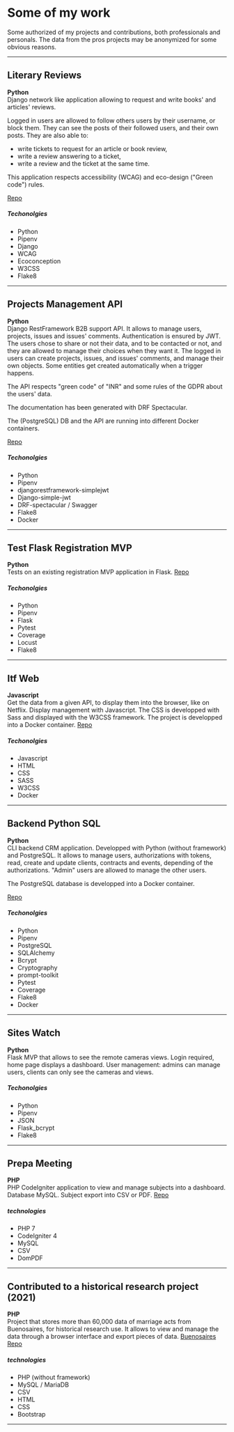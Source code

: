 
# Some of my work 

Some authorized of my projects and contributions, both professionals and personals. The data from the pros projects may be anonymized for some obvious reasons. 

---- 
## Literary Reviews 
**Python**     
Django network like application allowing to request and write books' and articles' reviews. 

Logged in users are allowed to follow others users by their username, or block them. They can see the posts of their followed users, and their own posts. 
They are also able to:
- write tickets to request for an article or book review, 
- write a review answering to a ticket, 
- write a review and the ticket at the same time.

This application respects accessibility (WCAG) and eco-design ("Green code") rules. 

[Repo](https://github.com/morganprieur/Literary_reviews/tree/main) 


##### Techonolgies 
* Python 
* Pipenv 
* Django 
* WCAG 
* Ecoconception 
* W3CSS 
* Flake8 

---- 
## Projects Management API 
**Python**     
Django RestFramework B2B support API. 
It allows to manage users, projects, issues and issues' comments. Authentication is ensured by JWT. The users chose to share or not their data, and to be contacted or not, and they are allowed to manage their choices when they want it. 
The logged in users can create projects, issues, and issues' comments, and manage their own objects. Some entities get created automatically when a trigger happens. 

The API respects "green code" of "INR" and some rules of the GDPR about the users' data. 

The documentation has been generated with DRF Spectacular. 

The (PostgreSQL) DB and the API are running into different Docker containers. 

[Repo](https://github.com/morganprieur/Projects_management_API) 

##### Techonolgies 
* Python 
* Pipenv 
* djangorestframework-simplejwt 
* Django-simple-jwt 
* DRF-spectacular / Swagger 
* Flake8 
* Docker 

---- 
## Test Flask Registration MVP 
**Python**     
Tests on an existing registration MVP application in Flask. 
[Repo](https://github.com/morganprieur/Tests_flask) 

##### Techonolgies 
* Python 
* Pipenv 
* Flask 
* Pytest
* Coverage 
* Locust 
* Flake8 

---- 

## Itf Web 
**Javascript**     
Get the data from a given API, to display them into the browser, like on Netflix. 
Display management with Javascript. The CSS is developped with Sass and displayed with the W3CSS framework. 
The project is developped into a Docker container. 
[Repo](https://github.com/morganprieur/itf_web) 

##### Techonolgies 
* Javascript 
* HTML 
* CSS 
* SASS 
* W3CSS 
* Docker 
---- 
## Backend Python SQL 
**Python**     
CLI backend CRM application. Developped with Python (without framework) and PostgreSQL. 
It allows to manage users, authorizations with tokens, read, create and update clients, contracts and events, depending of the authorizations. "Admin" users are allowed to manage the other users. 

The PostgreSQL database is developped into a Docker container. 

[Repo](https://github.com/morganprieur/backend_python_sql) 

##### Techonolgies 
* Python 
* Pipenv 
* PostgreSQL 
* SQLAlchemy 
* Bcrypt 
* Cryptography 
* prompt-toolkit 
* Pytest 
* Coverage 
* Flake8 
* Docker 

---- 
## Sites Watch 
**Python**     
Flask MVP that allows to see the remote cameras views. Login required, home page displays a dashboard. 
User management: admins can manage users, clients can only see the cameras and views. 

##### Techonolgies 
* Python 
* Pipenv 
* JSON 
* Flask_bcrypt 
* Flake8 

---- 
## Prepa Meeting 
**PHP**     
PHP CodeIgniter application to view and manage subjects into a dashboard. Database MySQL. Subject export into CSV or PDF. 
[Repo](https://github.com/morganprieur/prepa-meeting) 

##### technologies 
* PHP 7 
* CodeIgniter 4 
* MySQL 
* CSV 
* DomPDF 

---- 
## Contributed to a historical research project (2021) 
**PHP**     
Project that stores more than 60,000 data of marriage acts from Buenosaires, for historical research use. It allows to view and manage the data through a browser interface and export pieces of data. 
[Buenosaires Repo](https://github.com/githof/buenosaires) 

##### technologies 
* PHP (without framework) 
* MySQL / MariaDB 
* CSV 
* HTML 
* CSS 
* Bootstrap 

---- 

